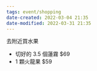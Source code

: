 ```yaml
---
tags: event/shopping
date-created: 2022-03-04 21:35
date-modified: 2022-03-31 21:35
---
```


去附近買水果
- 切好的 3.5 個蓮霧 $69
- 1 顆火龍果 $59
